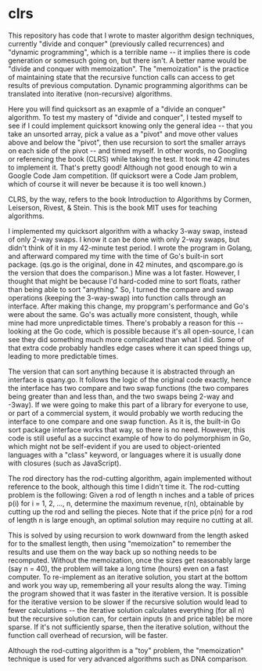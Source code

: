 # clrs

This repository has code that I wrote to master algorithm design techniques, currently "divide and conquer" (previously called recurrences) and "dynamic programming", which is a terrible name -- it implies there is code generation or somesuch going on, but there isn't. A better name would be "divide and conquer with memoization". The "memoization" is the practice of maintaining state that the recursive function calls can access to get results of previous computation. Dynamic programming algorithms can be translated into iterative (non-recursive) algorithms.

Here you will find quicksort as an exapmle of a "divide an conquer" algorithm. To test my mastery of "divide and conquer", I tested myself to see if I could implement quicksort knowing only the general idea -- that you take an unsorted array, pick a value as a "pivot" and move other values above and below the "pivot", then use recursion to sort the smaller arrays on each side of the pivot -- and timed myself. In other words, no Googling or referencing the book (CLRS) while taking the test. It took me 42 minutes to implement it. That's pretty good! Although not good enough to win a Google Code Jam competition. (If quicksort were a Code Jam problem, which of course it will never be because it is too well known.)

CLRS, by the way, refers to the book Introduction to Algorithms by Cormen, Leiserson, Rivest, & Stein. This is the book MIT uses for teaching algorithms.

I implemented my quicksort algorithm with a whacky 3-way swap, instead of only 2-way swaps. I know it can be done with only 2-way swaps, but didn't think of it in my 42-minute test period. I wrote the program in Golang, and afterward compared my time with the time of Go's built-in sort package. (qs.go is the original, done in 42 minutes, and qscompare.go is the version that does the comparison.) Mine was a lot faster. However, I thought that might be because I'd hard-coded mine to sort floats, rather than being able to sort "anything." So, I turned the compare and swap operations (keeping the 3-way-swap) into function calls through an interface. After making this change, my propgram's performance and Go's were about the same. Go's was actually more consistent, though, while mine had more unpredictable times. There's probably a reason for this -- looking at the Go code, which is possible because it's all open-source, I can see they did something much more complicated than what I did. Some of that extra code probably handles edge cases where it can speed things up, leading to more predictable times.

The version that can sort anything because it is abstracted through an interface is qsany.go. It follows the logic of the original code exactly, hence the interface has two compare and two swap functions (the two compares being greater than and less than, and the two swaps being 2-way and -3way). If we were going to make this part of a library for everyone to use, or part of a commercial system, it would probably we worth reducing the interface to one compare and one swap function. As it is, the built-in Go sort package interface works that way, so there is no need. However, this code is still useful as a succinct example of how to do polymorphism in Go, which might not be self-evident if you are used to object-oriented languages with a "class" keyword, or languages where it is usually done with closures (such as JavaScript).

The rod directory has the rod-cutting algorithm, again implemented without reference to the book, although this time I didn't time it. The rod-cutting problem is the following: Given a rod of length n inches and a table of prices p(i) for i = 1, 2, ..., n, determine the maximum revenue, r(n), obtainable by cutting up the rod and selling the pieces. Note that if the price p(n) for a rod of length n is large enough, an optimal solution may require no cutting at all.

This is solved by using recursion to work downward from the length asked for to the smallest length, then using "memoization" to remember the results and use them on the way back up so nothing needs to be recomputed. Without the memoization, once the sizes get reasonably large (say n = 40), the problem will take a long time (hours) even on a fast computer. To re-implement as an iterative solution, you start at the bottom and work you way up, remembering all your results along the way. Timing the program showed that it was faster in the iterative version. It is possible for the iterative version to be slower if the recursive solution would lead to fewer calculations -- the iterative solution calculates everything (for all n) but the recursive solution can, for certain inputs (n and price table) be more sparse. If it's not sufficiently sparse, then the iterative solution, without the function call overhead of recursion, will be faster.

Although the rod-cutting algorithm is a "toy" problem, the "memoization" technique is used for very advanced algorithms such as DNA comparison.

